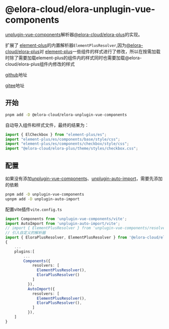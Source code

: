 # @elora-cloud/elora-unplugin-vue-components

[unplugin-vue-components](https://github.com/unplugin/unplugin-vue-components)解析器[@elora-cloud/elora-plus](https://github.com/Elora-Cloud/elora-cloud/packages/elora-plus)的实现。

扩展了 [element-plus](https://github.com/element-plus/element-plus)的内置解析器`ElementPlusResolver`,因为[@elora-cloud/elora-plus](https://github.com/Elora-Cloud/elora-cloud/packages/elora-plus)对 [element-plus](https://github.com/element-plus/element-plus)一些组件的样式进行了修改，所以在按需加载时除了需要加载element-plus的组件内的样式同时也需要加载@elora-cloud/elora-plus组件内修改的样式

[github](https://github.com/Elora-Cloud/elora-cloud/packages/elora-unplugin-vue-components)地址

[gitee](https://gitee.com/mumulx/elora-plus/tree/master/packages/elora-unplugin-vue-components)地址

## 开始

```sh
pnpm add -D @elora-cloud/elora-unplugin-vue-components
```

自动导入组件和样式文件，最终的结果为：

```js
import { ElCheckbox } from "element-plus/es";
import "element-plus/es/components/base/style/css";
import "element-plus/es/components/checkbox/style/css";
import "@elora-cloud/elora-plus/theme/styles/checkbox.css";
```

## 配置

如果没有添加[unplugin-vue-components](https://github.com/unplugin/unplugin-vue-components)、[unplugin-auto-import](https://github.com/unplugin/unplugin-auto-import)，需要先添加的依赖

```sh
pnpm add -D unplugin-vue-components
upnpm add -D unplugin-auto-import
```

配置vite插件`vite.config.ts`

```typescript
import Components from 'unplugin-vue-components/vite';
import AutoImport from 'unplugin-auto-import/vite';
// import { ElementPlusResolver } from 'unplugin-vue-components/resolvers'; 去掉默认的ElementPlusResolver
// 引入自定义的解析器
import { EloraPlusResolver, ElementPlusResolver } from '@elora-cloud/elora-unplugin-vue-components';
{
    ...
    plugins:[
        ...
        Components({
            resolvers: [
              ElementPlusResolver(), 
              EloraPlusResolver()
            ]
          }),
          AutoImport({
            resolvers: [
              ElementPlusResolver(),
              EloraPlusResolver(),
            ]
          }),
    ]
}
```

